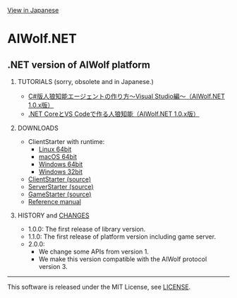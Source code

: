 [View in Japanese](README-J.md)
# AIWolf.NET
## .NET version of AIWolf platform

1. TUTORIALS (sorry, obsolete and in Japanese.)

    * [C#版人狼知能エージェントの作り方～Visual Studio編～（AIWolf.NET 1.0.x版）](https://www.slideshare.net/takots/c-59927842)
    * [.NET CoreとVS Codeで作る人狼知能（AIWolf.NET 1.0.x版）](http://www.slideshare.net/takots/net-corevs-code-71808207)

1. DOWNLOADS

    * ClientStarter with runtime:
      * [Linux 64bit](https://github.com/AIWolfSharp/AIWolf_NET/releases/download/v2.0.0/ClientStarter-2.0.0-linux-x64.tgz)
      * [macOS 64bit](https://github.com/AIWolfSharp/AIWolf_NET/releases/download/v2.0.0/ClientStarter-2.0.0-osx-x64.zip)
      * [Windows 64bit](https://github.com/AIWolfSharp/AIWolf_NET/releases/download/v2.0.0/ClientStarter-2.0.0-win-x64.zip)
      * [Windows 32bit](https://github.com/AIWolfSharp/AIWolf_NET/releases/download/v2.0.0/ClientStarter-2.0.0-win-x86.zip)
    * [ClientStarter (source)](https://github.com/AIWolfSharp/AIWolf_NET/releases/download/v2.0.0/ClientStarter-2.0.0.zip)
    * [ServerStarter (source)](https://github.com/AIWolfSharp/AIWolf_NET/releases/download/v2.0.0/ServerStarter-2.0.0.zip)
    * [GameStarter (source)](https://github.com/AIWolfSharp/AIWolf_NET/releases/download/v2.0.0/GameStarter-2.0.0.zip)
    * [Reference manual](https://github.com/AIWolfSharp/AIWolf_NET/releases/download/v2.0.0/AIWolf_NET_2.0.0_ReferenceManual_E.zip)

1. HISTORY and [CHANGES](CHANGES.md)

    * 1.0.0: The first release of library version.
    * 1.1.0: The first release of platform version including game server.
    * 2.0.0: 
      * We change some APIs from version 1.
      * We make this version compatible with the AIWolf protocol version 3.

---
This software is released under the MIT License, see [LICENSE](LICENSE.md).
